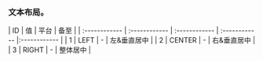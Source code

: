 ### 文本布局。


| ID  | 值  |  平台 | 备至  |
| :------------ | :------------ | :------------ | :------------ |:------------ |
|  1 | LEFT   |  - | 左&amp;垂直居中  |
| 2  |  CENTER   |  - |  右&amp;垂直居中 |
| 3  | RIGHT   |  - | 整体居中  |